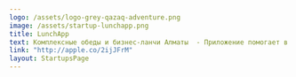 ```yaml
---
logo: /assets/logo-grey-qazaq-adventure.png
image: /assets/startup-lunchapp.png
title: LunchApp
text: Комплексные обеды и бизнес-ланчи Алматы  - Приложение помогает в поиске комплексных обедов, бизнес-ланчей и шведских столов от самых лучших заведении города Алматы. Вы можете сделать свой выбор, опираясь на местоположение, фотографии и кратком описание заведений. Технологии дополненной реальности поможет вам сделать быстрый выбор, а фотографии 360 градусов заведений оценить атмосферу заведения прямо с вашего телефона.
link: "http://apple.co/2ijJFrM"
layout: StartupsPage
---
```

